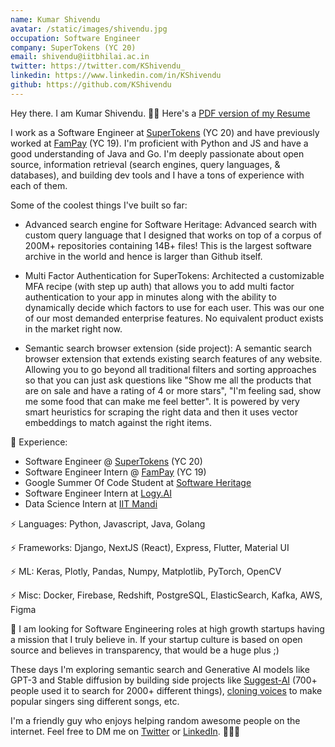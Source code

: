 ```yaml
---
name: Kumar Shivendu
avatar: /static/images/shivendu.jpg
occupation: Software Engineer
company: SuperTokens (YC 20)
email: shivendu@iitbhilai.ac.in
twitter: https://twitter.com/KShivendu_
linkedin: https://www.linkedin.com/in/KShivendu
github: https://github.com/KShivendu
---
```


Hey there. I am Kumar Shivendu. 👨‍💻 Here's a [PDF version of my Resume](/static/KumarShivendu_CV.pdf)

I work as a Software Engineer at [SuperTokens](https://github.com/SuperTokens) (YC 20) and have previously worked at [FamPay](https://fampay.in/) (YC 19). I'm proficient with Python and JS and have a good understanding of Java and Go. I'm deeply passionate about open source, information retrieval (search engines, query languages, & databases), and building dev tools and I have a tons of experience with each of them.

Some of the coolest things I've built so far:

- Advanced search engine for Software Heritage: Advanced search with custom query language that I designed that works on top of a corpus of 200M+ repositories containing 14B+ files! This is the largest software archive in the world and hence is larger than Github itself.
- Multi Factor Authentication for SuperTokens: Architected a customizable MFA recipe (with step up auth) that allows you to add multi factor authentication to your app in minutes along with the ability to dynamically decide which factors to use for each user. This was our one of our most demanded enterprise features. No equivalent product exists in the market right now.

- Semantic search browser extension (side project): A semantic search browser extension that extends existing search features of any website. Allowing you to go beyond all traditional filters and sorting approaches so that you can just ask questions like "Show me all the products that are on sale and have a rating of 4 or more stars", "I'm feeling sad, show me some food that can make me feel better". It is powered by very smart heuristics for scraping the right data and then it uses vector embeddings to match against the right items.

🚀 Experience:

- Software Engineer @ [SuperTokens](https://supertokens.com/) (YC 20)
- Software Engineer Intern @ [FamPay](https://fampay.in/) (YC 19)
- Google Summer Of Code Student at [Software Heritage](https://softwareheritage.org/)
- Software Engineer Intern at [Logy.AI](https://logy.ai/)
- Data Science Intern at [IIT Mandi](https://iitmandi.ac.in/)

⚡ Languages: Python, Javascript, Java, Golang

⚡ Frameworks: Django, NextJS (React), Express, Flutter, Material UI

⚡ ML: Keras, Plotly, Pandas, Numpy, Matplotlib, PyTorch, OpenCV

⚡ Misc: Docker, Firebase, Redshift, PostgreSQL, ElasticSearch, Kafka, AWS, Figma

🦄 I am looking for Software Engineering roles at high growth startups having a mission that I truly believe in. If your startup culture is based on open source and believes in transparency, that would be a huge plus ;)

These days I'm exploring semantic search and Generative AI models like GPT-3 and Stable diffusion by building side projects like [Suggest-AI](https://twitter.com/KShivendu_/status/1655603676189437953?s=20) (700+ people used it to search for 2000+ different things), [cloning voices](https://twitter.com/KShivendu_/status/1650858929558278145) to make popular singers sing different songs, etc.

I'm a friendly guy who enjoys helping random awesome people on the internet. Feel free to DM me on [Twitter](https://twitter.com/_KShivendu) or [LinkedIn](https://www.linkedin.com/in/kshivendu/). 🙋🏻‍♂️
